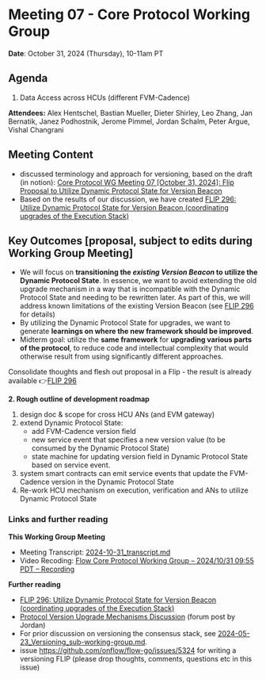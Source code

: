 # Meeting 07 - Core Protocol Working Group

**Date**: October 31, 2024 (Thursday), 10-11am PT

## Agenda
1. Data Access across HCUs (different FVM-Cadence)

**Attendees:**
Alex Hentschel,
Bastian Mueller,
Dieter Shirley,
Leo Zhang,
Jan Bernatik,
Janez Podhostnik,
Jerome Pimmel,
Jordan Schalm,
Peter Argue,
Vishal Changrani

## Meeting Content

* discussed terminology and approach for versioning, based on the draft (in notion): 
  [Core Protocol WG Meeting 07 [October 31, 2024]: Flip Proposal to Utilize Dynamic Protocol State for Version Beacon](https://www.notion.so/flowfoundation/Core-Protocol-WG-Meeting-07-October-31-2024-1271aee1232480d0850eced4fafc1596?pvs=4)
* Based on the results of our discussion, we have created [FLIP 296: Utilize Dynamic Protocol State for Version Beacon (coordinating upgrades of the Execution Stack)](https://github.com/onflow/flips/blob/version-beacon-flip_initial-draft/protocol/20241031-execution-stack-versioning.md)


## Key Outcomes [proposal, subject to edits during Working Group Meeting]

* We will focus on **transitioning the _existing Version Beacon_ to utilize the Dynamic Protocol State**.
  In essence, we want to avoid extending the old upgrade mechanism in a way that is incompatible with the Dynamic Protocol State
  and needing to be rewritten later. As part of this, we will address known limitations of the existing  Version Beacon
  (see [FLIP 296](https://github.com/onflow/flips/blob/version-beacon-flip_initial-draft/protocol/20241031-execution-stack-versioning.md)
  for details)
* By utilizing the Dynamic Protocol State for upgrades, we want to generate **learnings on where the new framework should be improved**. 
* Midterm goal: utilize the **same framework** for **upgrading various parts of the protocol**, to reduce code and intellectual complexity
  that would otherwise result from using significantly different approaches.

Consolidate thoughts and flesh out proposal in a Flip - the result is already available 👉[FLIP 296](https://github.com/onflow/flips/blob/version-beacon-flip_initial-draft/protocol/20241031-execution-stack-versioning.md)

**2. Rough outline of development roadmap**

1. design doc & scope for cross HCU ANs (and EVM gateway)
2. extend Dynamic Protocol State:
   - add FVM-Cadence version field
   - new service event that specifies a new version value (to be consumed by the Dynamic Protocol State) 
   - state machine for updating version field in Dynamic Protocol State based on service event.
3. system smart contracts can emit service events that update the FVM-Cadence version in the Dynamic Protocol State
4. Re-work HCU mechanism on execution, verification and ANs to utilize Dynamic Protocol State


### Links and further reading

**This Working Group Meeting**
- Meeting Transcript: [2024-10-31_transcript.md](./2024-10-31_transcript.md)
- Video Recoding: [Flow Core Protocol Working Group – 2024/10/31 09:55 PDT – Recording](https://drive.google.com/file/d/1QL2Nd1JMxi8iPqynJqiDaHXDs13hl7nK/view?usp=drive_link)

**Further reading**
- [FLIP 296: Utilize Dynamic Protocol State for Version Beacon (coordinating upgrades of the Execution Stack)](https://github.com/onflow/flips/blob/version-beacon-flip_initial-draft/protocol/20241031-execution-stack-versioning.md)
- [Protocol Version Upgrade Mechanisms Discussion](https://forum.flow.com/t/protocol-version-upgrade-mechanisms-discussion/5717) (forum post by Jordan)
- For prior discussion on versioning the consensus stack, see [2024-05-23_Versioning_sub-working-group.md](./2024-05-23_Versioning_sub-working-group.md).
- issue https://github.com/onflow/flow-go/issues/5324 for writing a versioning FLIP (please drop thoughts, comments, questions etc in this issue)
